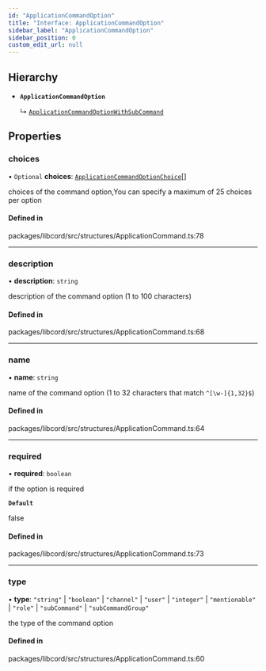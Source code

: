 ```yaml
---
id: "ApplicationCommandOption"
title: "Interface: ApplicationCommandOption"
sidebar_label: "ApplicationCommandOption"
sidebar_position: 0
custom_edit_url: null
---
```


## Hierarchy

- **`ApplicationCommandOption`**

  ↳ [`ApplicationCommandOptionWithSubCommand`](ApplicationCommandOptionWithSubCommand.md)

## Properties

### choices

• `Optional` **choices**: [`ApplicationCommandOptionChoice`](ApplicationCommandOptionChoice.md)[]

choices of the command option,You can specify a maximum of 25 choices per option

#### Defined in

packages/libcord/src/structures/ApplicationCommand.ts:78

___

### description

• **description**: `string`

description of the command option (1 to 100 characters)

#### Defined in

packages/libcord/src/structures/ApplicationCommand.ts:68

___

### name

• **name**: `string`

name of the command option (1 to 32 characters that match `^[\w-]{1,32}$`)

#### Defined in

packages/libcord/src/structures/ApplicationCommand.ts:64

___

### required

• **required**: `boolean`

if the option is required

**`Default`**

false

#### Defined in

packages/libcord/src/structures/ApplicationCommand.ts:73

___

### type

• **type**: ``"string"`` \| ``"boolean"`` \| ``"channel"`` \| ``"user"`` \| ``"integer"`` \| ``"mentionable"`` \| ``"role"`` \| ``"subCommand"`` \| ``"subCommandGroup"``

the type of the command option

#### Defined in

packages/libcord/src/structures/ApplicationCommand.ts:60
